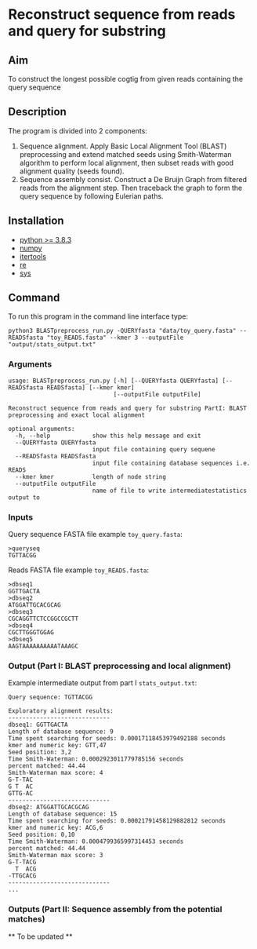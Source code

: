 # Reconstruct sequence from reads and query for substring
## Aim
To construct the longest possible cogtig from given reads containing the query sequence
## Description
The program is divided into 2 components:
1. Sequence alignment. Apply Basic Local Alignment Tool (BLAST) preprocessing and extend matched seeds using Smith-Waterman algorithm to perform local alignment, then subset reads with good alignment quality (seeds found). 
2. Sequence assembly consist. Construct a De Bruijn Graph from filtered reads from the alignment step. Then traceback the graph to form the query sequence by following Eulerian paths. 

## Installation
- [python >= 3.8.3](https://www.python.org/downloads/)
- [numpy](https://numpy.org/install/)
- [itertools](https://docs.python.org/3/library/itertools.html)
- [re](https://docs.python.org/3/library/re.html)
- [sys](https://docs.python.org/3/library/sys.html) 

## Command

To run this program in the command line interface type: 
```text
python3 BLASTpreprocess_run.py -QUERYfasta "data/toy_query.fasta" --READSfasta "toy_READS.fasta" --kmer 3 --outputFile "output/stats_output.txt"
```
### Arguments
```text
usage: BLASTpreprocess_run.py [-h] [--QUERYfasta QUERYfasta] [--READSfasta READSfasta] [--kmer kmer]
                              [--outputFile outputFile]

Reconstruct sequence from reads and query for substring PartI: BLAST preprocessing and exact local alignment

optional arguments:
  -h, --help            show this help message and exit
  --QUERYfasta QUERYfasta
                        input file containing query sequene
  --READSfasta READSfasta
                        input file containing database sequences i.e. READS
  --kmer kmer           length of node string
  --outputFile outputFile
                        name of file to write intermediatestatistics output to
```
### Inputs
Query sequence FASTA file example `toy_query.fasta`:
```text
>queryseq
TGTTACGG
```

Reads FASTA file example `toy_READS.fasta`:
```text
>dbseq1
GGTTGACTA
>dbseq2
ATGGATTGCACGCAG
>dbseq3
CGCAGGTTCTCCGGCCGCTT
>dbseq4
CGCTTGGGTGGAG
>dbseq5
AAGTAAAAAAAAAATAAAGC
```

### Output (Part I: BLAST preprocessing and local alignment)
Example intermediate output from part I `stats_output.txt`: 
```text
Query sequence: TGTTACGG

Exploratory alignment results: 
-----------------------------
dbseq1: GGTTGACTA
Length of database sequence: 9
Time spent searching for seeds: 0.00017118453979492188 seconds
kmer and numeric key: GTT,47
Seed position: 3,2
Time Smith-Waterman: 0.0002923011779785156 seconds
percent matched: 44.44
Smith-Waterman max score: 4
G-T-TAC
G T  AC
GTTG-AC
-----------------------------
dbseq2: ATGGATTGCACGCAG
Length of database sequence: 15
Time spent searching for seeds: 0.00021791458129882812 seconds
kmer and numeric key: ACG,6
Seed position: 0,10
Time Smith-Waterman: 0.0004799365997314453 seconds
percent matched: 44.44
Smith-Waterman max score: 3
G-T-TACG
  T  ACG
-TTGCACG
-----------------------------
...
```

### Outputs (Part II: Sequence assembly from the potential matches)
** To be updated **
